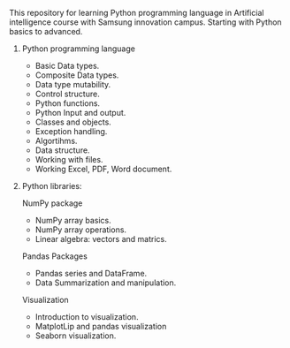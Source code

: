 This repository for learning Python programming language in Artificial intelligence course with Samsung innovation campus.
Starting with Python basics to advanced.

1. Python programming language
   - Basic Data types.
   - Composite Data types.
   - Data type mutability.
   - Control structure.
   - Python functions.
   - Python Input and output.
   - Classes and objects.
   - Exception handling.
   - Algortihms.
   - Data structure.
   - Working with files.
   - Working Excel, PDF, Word document.
   
2. Python libraries: 
   
   NumPy package
   - NumPy array basics.
   - NumPy array operations.
   - Linear algebra: vectors and matrics.
   
   Pandas Packages
   - Pandas series and DataFrame.
   - Data Summarization and manipulation.
   
   Visualization
   - Introduction to visualization. 
   - MatplotLip and pandas visualization
   - Seaborn visualization.
